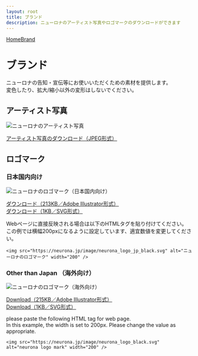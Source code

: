 ```yaml
---
layout: root
title: ブランド
description: ニューロナのアーティスト写真やロゴマークのダウンロードができます
---
```


<div class="h-20 lg:h-24 bg-black"></div>
<div class="container">
  <div class="prose mx-auto max-w-3xl py-8">
    <p class="text-sm mb-8">
      <a href="/">Home</a><i class="fal fa-angle-right mx-1"></i
      ><a href="/brand/">Brand</a>
    </p>

# ブランド

ニューロナの告知・宣伝等にお使いいただくための素材を提供します。  
変色したり、拡大/縮小以外の変形はしないでください。

## アーティスト写真

![ニューロナのアーティスト写真](/image/artist_photo.jpg)

<p class="text-center">
<a class="jumpu-button text-xl" href="/download/neurona_photo.jpg.zip" download title="ダウンロード">アーティスト写真のダウンロード（JPEG形式）</a>
</p>

## ロゴマーク

### 日本国内向け

![ニューロナのロゴマーク（日本国内向け）](/image/neurona_jp_logo.png)

<i class="fal fa-download mr-1"></i>
<a href="/download/neurona_jp_logo.ai.zip" download title="ダウンロード">ダウンロード（213KB／Adobe Illustrator形式）</a>  
<i class="fal fa-download mr-1"></i>
<a href="/image/neurona_logo_jp_black.svg" download title="ダウンロード">ダウンロード（1KB／SVG形式）</a>

Webページに直接反映される場合は以下のHTMLタグを貼り付けてください。  
この例では横幅200pxになるように設定しています、適宜数値を変更してください。

```
<img src="https://neurona.jp/image/neurona_logo_jp_black.svg" alt="ニューロナのロゴマーク" width="200" />
```

### Other than Japan （海外向け）

![ニューロナのロゴマーク（海外向け）](/image/neurona_en_logo.png)

<i class="fal fa-download mr-1"></i>
<a href="/download/neurona_en_logo.ai.zip" download title="neurona logo mark">Download（215KB／Adobe Illustrator形式）</a>  
<i class="fal fa-download mr-1"></i>
<a href="/image/neurona_logo_black.svg" download title="Download">Download（1KB／SVG形式）</a>

please paste the following HTML tag for web page.  
In this example, the width is set to 200px.
Please change the value as appropriate.

```
<img src="https://neurona.jp/image/neurona_logo_black.svg" alt="neurona logo mark" width="200" />
```

</div></div></div>
